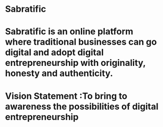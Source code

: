 # Sabratific
# Sabratific is an online platform where traditional businesses can go digital and adopt digital entrepreneurship with originality, honesty and authenticity.
# Vision Statement :To bring to awareness the possibilities of digital entrepreneurship


